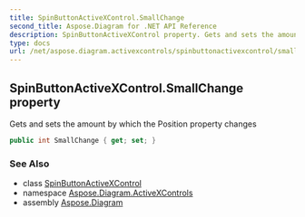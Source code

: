 ```yaml
---
title: SpinButtonActiveXControl.SmallChange
second_title: Aspose.Diagram for .NET API Reference
description: SpinButtonActiveXControl property. Gets and sets the amount by which the Position property changes
type: docs
url: /net/aspose.diagram.activexcontrols/spinbuttonactivexcontrol/smallchange/
---
```

## SpinButtonActiveXControl.SmallChange property

Gets and sets the amount by which the Position property changes

```csharp
public int SmallChange { get; set; }
```

### See Also

* class [SpinButtonActiveXControl](../)
* namespace [Aspose.Diagram.ActiveXControls](../../spinbuttonactivexcontrol/)
* assembly [Aspose.Diagram](../../../)



